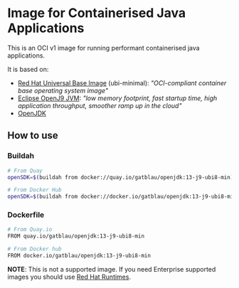 # Image for Containerised Java Applications

This is an OCI v1 image for running performant containerised java applications.

It is based on:

- [Red Hat Universal Base Image](https://www.redhat.com/en/blog/introducing-red-hat-universal-base-image) (ubi-minimal): *"OCI-compliant container base operating system image"*
- [Eclipse OpenJ9 JVM](https://www.eclipse.org/openj9/): *"low memory footprint, fast startup time, high application throughput, smoother ramp up in the cloud"*
- [OpenJDK](https://openjdk.java.net/)

## How to use

### Buildah

```bash
# From Quay
openSDK=$(buildah from docker://quay.io/gatblau/openjdk:13-j9-ubi8-min)

# From Docker Hub
openSDK=$(buildah from docker://docker.io/gatblau/openjdk:13-j9-ubi8-min)
```

### Dockerfile

```bash
# From Quay.io
FROM quay.io/gatblau/openjdk:13-j9-ubi8-min

# From Docker hub
FROM docker.io/gatblau/openjdk:13-j9-ubi8-min
```

**NOTE**: 
This is not a supported image.
If you need Enterprise supported images you should use [Red Hat Runtimes](https://www.redhat.com/en/products/runtimes).
